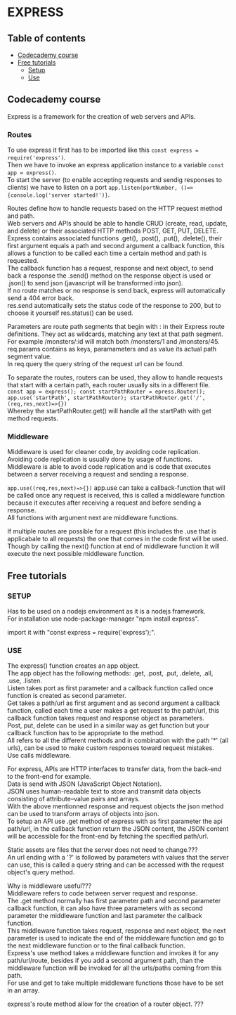 # EXPRESS

## Table of contents
- [Codecademy course](#Codecademy-course)
- [Free tutorials](#Free-tutorials)
  - [Setup](#SETUP)
  - [Use](#USE)

## Codecademy course

Express is a framework for the creation of web servers and APIs.

### Routes
To use express it first has to be imported like this `const express = require('express')`.<br>
Then we have to invoke an express application instance to a variable `const app = express()`.<br>
To start the server (to enable accepting requests and sendig responses to clients) we have to listen on a port `app.listen(portNumber, ()=>{console.log('server started!')}`.

Routes define how to handle requests based on the HTTP request method and path.<br>
Web servers and APIs should be able to handle CRUD (create, read, update, and delete) or their associated HTTP methods POST, GET, PUT, DELETE.<br>
Express contains associated functions .get(), .post(), .put(), .delete(), their first argument equals a path and second argument a callback function, this allows a function to be called each time a certain method and path is requested.<br>
The callback function has a request, response and next object, to send back a response the .send() method on the response object is used or .json() to send json (javascript will be transformed into json).<br>
If no route matches or no response is send back, express will automatically send a 404 error back.<br>
res.send automatically sets the status code of the response to 200, but to choose it yourself res.status() can be used.

Parameters are route path segments that begin with : in their Express route definitions. They act as wildcards, matching any text at that path segment. For example /monsters/:id will match both /monsters/1 and /monsters/45. req.params contains as keys, paramameters and as value its actual path segment value. <br>
In req.query the query string of the request url can be found.

To separate the routes, routers can be used, they allow to handle requests that start with a certain path, each router usually sits in a different file.<br>
`const app = express(); const startPathRouter = epress.Router(); app.use('startPath', startPathRouter); startPathRouter.get('/', (req,res,next)=>{})`<br>
Whereby the startPathRouter.get() will handle all the startPath with get method requests.

### Middleware
Middleware is used for cleaner code, by avoiding code replication.<br>
Avoiding code replication is usually done by usage of functions.<br>
Middleware is able to avoid code replication and is code that executes between a server receiving a request and sending a response.<br>

`app.use((req,res,next)=>{})` app.use can take a callback-function that will be called once any request is received, this is called a middleware function because it executes after receiving a request and before sending a response.<br>
All functions with argument next are middleware functions.

If multiple routes are possible for a request (this includes the .use that is applicabale to all requests) the one that comes in the code first will be used.<br>
Though by calling the next() function at end of middleware function it will execute the next possible middleware function.


## Free tutorials

### SETUP
Has to be used on a nodejs environment as it is a nodejs framework.<br>
For installation use node-package-manager "npm install express".

import it with "const express = require('express');".

### USE
The express() function creates an app object.<br>
The app object has the following methods: .get, .post, .put, .delete, .all, .use, .listen.<br>
Listen takes port as first parameter and a callback function called once function is created as second parameter.<br>
Get takes a path/url as first argument and as second argument a callback function, called each time a user makes a get request to the path/url, this callback function takes request and response object as parameters. <br>
Post, put, delete can be used in a similar way as get function but your callback function has to be appropriate to the method.<br>
All refers to all the different methods and in combination with the path '*' (all urls), can be used to make custom responses toward request mistakes.<br>
Use calls middleware.

For express, APIs are HTTP interfaces to transfer data, from the back-end to the front-end for example.<br>
Data is send with JSON (JavaScript Object Notation). <br>
JSON uses human-readable text to store and transmit data objects consisting of attribute–value pairs and arrays.<br>
With the above mentionned response and request objects the json method can be used to transform arrays of objects into json.<br>
To setup an API use .get method of express with as first parameter the api path/url, in the callback function return the JSON content, the JSON content will be accessible for the front-end by fetching the specified path/url.

Static assets are files that the server does not need to change.???<br>
An url ending with a '?' is followed by parameters with values that the server can use, this is called a query string and can be accessed with the request object's query method.

Why is middleware useful???<br>
Middleware refers to code between server request and response.<br>
The .get method normally has first parameter path and second parameter callback function, it can also have three parameters with as second parameter the middleware function and last parameter the callback function.<br>
This middleware function takes request, response and next object, the next parameter is used to indicate the end of the middleware function and go to the next middleware function or to the final callback function.<br>
Express's use method takes a middleware function and invokes it for any path/url/route, besides if you add a second argument path, than the middleware function will be invoked for all the urls/paths coming from this path.<br>
For use and get to take multiple middleware functions those have to be set in an array.

express's route method allow for the creation of a router object. ???
